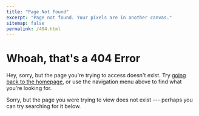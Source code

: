 ```yaml
---
title: "Page Not Found"
excerpt: "Page not found. Your pixels are in another canvas."
sitemap: false
permalink: /404.html
---
```


<div class="error">
        	<h1>Whoah, that's a 404 Error</h1>
        	<p class="lead">Hey, sorry, but the page you're trying to access doesn't exist. Try <a href="/" title="Azeez Adeboye homepage">going back to the homepage</a>, or use the navigation menu above to find what you're looking for.</p>
</div>

Sorry, but the page you were trying to view does not exist --- perhaps you can try searching for it below.

<script type="text/javascript">
  var GOOG_FIXURL_LANG = 'en';
  var GOOG_FIXURL_SITE = '{{ site.url }}'
</script>
<script type="text/javascript"
  src="//linkhelp.clients.google.com/tbproxy/lh/wm/fixurl.js">
</script>
